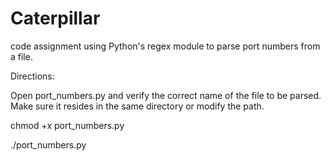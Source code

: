 # Caterpillar
code assignment using Python's regex module to parse port numbers from a file. 

Directions:

Open port_numbers.py and verify the correct name of the file to be parsed. Make sure it resides in the same directory or modify the path.

chmod +x port_numbers.py

./port_numbers.py



